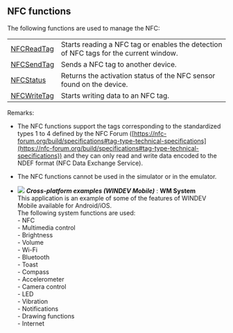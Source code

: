 


## NFC functions
			



<a name="NOTE1"></a>
<a name="NOTE1_1"></a>
The following functions are used to manage the NFC: 



|   |   |
| --- | --- |
| [NFCReadTag](../WDLang3/1000020416.md) | Starts reading a NFC tag or enables the detection of NFC tags for the current window. |
| [NFCSendTag](../WDLang3/1000020418.md) | Sends a NFC tag to another device. |
| [NFCStatus](../WDLang3/1000020415.md) | Returns the activation status of the NFC sensor found on the device. |
| [NFCWriteTag](../WDLang3/1000020417.md) | Starts writing data to an NFC tag. |



Remarks: 

- The NFC functions support the tags corresponding to the standardized types 1 to 4 defined by the NFC Forum ([https://nfc-forum.org/build/specifications#tag-type-technical-specifications](https://nfc-forum.org/build/specifications#tag-type-technical-specifications)) and they can only read and write data encoded to the NDEF format (NFC Data Exchange Service).

- The NFC functions cannot be used in the simulator or in the emulator.





- ![](https://doc.pcsoft.fr/en-US/images/image.awp?langid=3&name=WMSystem.gif) ***Cross-platform examples (WINDEV Mobile)*** : **WM System** <br>This application is an example of some of the features of WINDEV Mobile available for Android/iOS.<br>The following system functions are used: <br>- NFC<br>- Multimedia control<br>- Brightness<br>- Volume<br>- Wi-Fi<br>- Bluetooth<br>- Toast<br>- Compass<br>- Accelerometer<br>- Camera control<br>- LED<br>- Vibration<br>- Notifications<br>- Drawing functions<br>- Internet



